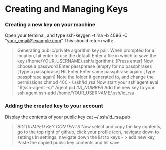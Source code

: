 # Creating and Managing Keys



### Creating a new key on your machine
Open your terminal, and type
ssh-keygen -t rsa -b 4096 -C "your_email@example.com"
This should return with:
> Generating public/private algorithm key pair.
When prompted for a location, hit enter to use the default
> Enter a file in which to save the key (/home/YOUR_USERNAME/.ssh/algorithm): [Press enter]
Now choose a password
> Enter passphrase (empty for no passphrase): [Type a passphrase]
Hit Enter
> Enter same passphrase again: [Type passphrase again]
Note the folder it generated to, and change the permissions
chmod 400 ~/.ssh/id_rsa
Now start your ssh agent
eval "$(ssh-agent -s)"
>Agent pid #_A_NUMBER_
Add the new key to your ssh agent
ssh-add /home/YOUR_USERNAME/.ssh/id_rsa


### Adding the created key to your account
Display the contents of your public key
cat ~/.ssh/id_rsa.pub
> _BIG DUMPED KEY CONTENTS_
Now select and copy the key contents, go to the top right of github, click your profile icon, navigate down to settings
In settings, navigate down the list to keys - > add new key
Paste the copied public key contents and hit save
